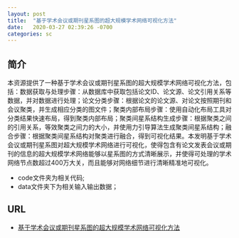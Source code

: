 ```yaml
---
layout: post
title:  "基于学术会议或期刊星系图的超大规模学术网络可视化方法"
date:   2020-03-27 02:39:26 -0700
categories: sc
---
```


## 简介
本资源提供了一种基于学术会议或期刊星系图的超大规模学术网络可视化方法，包括：数据获取与处理步骤：从数据库中获取包括论文ID、论文源、论文引用关系等数据，并对数据进行处理；论文分类步骤：根据论文的论文源、对论文按照期刊和会议聚类，并生成相应分类的图文件；聚类内部布局步骤：使用自动化布局工具对分类结果快速布局，得到聚类内部布局；聚类间星系结构生成步骤：根据聚类之间的引用关系，等效聚类之间力的大小，并使用力引导算法生成聚类间星系结构；融合步骤：根据聚类间星系结构对聚类进行融合，得到可视化结果。本发明基于学术会议或期刊星系图对超大规模学术网络进行可视化，使得包含有论文发表会议或期刊的信息的超大规模学术网络能够以星系图的方式清晰展示，并使得可处理的学术网络节点数超过400万大关，而且能够对网络细节进行清晰精准地可视化。
 - code文件夹为相关代码;
 - data文件夹下为相关输入输出数据；

## URL
 - [基于学术会议或期刊星系图的超大规模学术网络可视化方法](http://dataset.acemap.cn/EE447/scholarly_visualization/基于学术会议或期刊星系图的超大规模学术网络可视化方法.tar.gz)